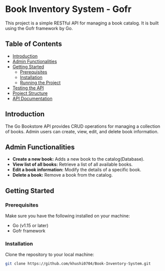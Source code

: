 # Book Inventory System - Gofr

This project is a simple RESTful API for managing a book catalog. It is built using the Gofr framework by Go.

## Table of Contents
- [Introduction](#introduction)
- [Admin Functionalities](#admin-functionalities)
- [Getting Started](#getting-started)
  - [Prerequisites](#prerequisites)
  - [Installation](#installation)
  - [Running the Project](#running-the-project)
- [Testing the API](#testing-the-api)
- [Project Structure](#project-structure)
- [API Documentation](#api-documentation)

## Introduction
The Go Bookstore API provides CRUD operations for managing a collection of books. Admin users can create, view, edit, and delete book information.

## Admin Functionalities
- **Create a new book:** Adds a new book to the catalog(Database).
- **View list of all books:** Retrieve a list of all available books.
- **Edit a book information:** Modify the details of a specific book.
- **Delete a book:** Remove a book from the catalog.

## Getting Started

### Prerequisites
Make sure you have the following installed on your machine:
- Go (v1.15 or later)
- Gofr framework

### Installation
Clone the repository to your local machine:
```bash
git clone https://github.com/khushi0704/Book-Inventory-System.git
